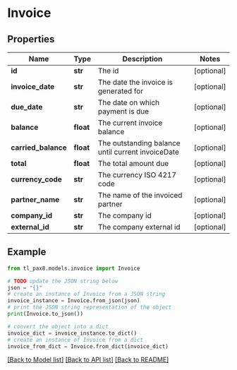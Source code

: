 # Invoice


## Properties

Name | Type | Description | Notes
------------ | ------------- | ------------- | -------------
**id** | **str** | The id | [optional] 
**invoice_date** | **str** | The date the invoice is generated for | [optional] 
**due_date** | **str** | The date on which payment is due | [optional] 
**balance** | **float** | The current invoice balance | [optional] 
**carried_balance** | **float** | The outstanding balance until current invoiceDate | [optional] 
**total** | **float** | The total amount due | [optional] 
**currency_code** | **str** | The currency ISO 4217 code | [optional] 
**partner_name** | **str** | The name of the invoiced partner | [optional] 
**company_id** | **str** | The company id | [optional] 
**external_id** | **str** | The company external id | [optional] 

## Example

```python
from tl_pax8.models.invoice import Invoice

# TODO update the JSON string below
json = "{}"
# create an instance of Invoice from a JSON string
invoice_instance = Invoice.from_json(json)
# print the JSON string representation of the object
print(Invoice.to_json())

# convert the object into a dict
invoice_dict = invoice_instance.to_dict()
# create an instance of Invoice from a dict
invoice_from_dict = Invoice.from_dict(invoice_dict)
```
[[Back to Model list]](../README.md#documentation-for-models) [[Back to API list]](../README.md#documentation-for-api-endpoints) [[Back to README]](../README.md)


